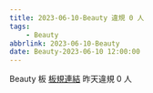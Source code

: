 ```yaml
---
title: 2023-06-10-Beauty 違規 0 人
tags:
    - Beauty
abbrlink: 2023-06-10-Beauty
date: Beauty-2023-06-10 12:00:00
---
```

Beauty 板 [板規連結](https://www.ptt.cc/bbs/Beauty/M.1630069980.A.84B.html)
昨天違規 0 人
